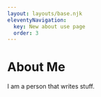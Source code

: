 ```yaml
---
layout: layouts/base.njk
eleventyNavigation:
  key: New about use page
  order: 3
---
```

# About Me

I am a person that writes stuff.